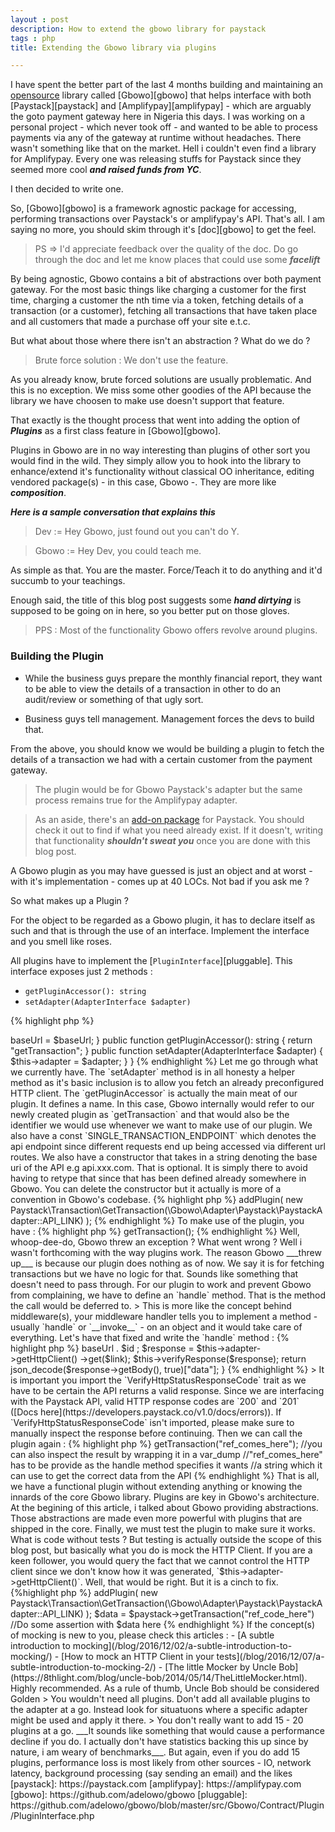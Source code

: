```yaml
---
layout : post
description: How to extend the gbowo library for paystack
tags : php
title: Extending the Gbowo library via plugins

---
```


I have spent the better part of the last 4 months building and maintaining an [opensource](https://github.com/adelowo) library called [Gbowo][gbowo] that helps interface with both [Paystack][paystack] and [Amplifypay][amplifypay] - which are arguably the goto payment gateway here in Nigeria this days. I was working on a personal project - which never took off - and wanted to be able to process payments via any of the gateway at runtime without headaches. There wasn't something like that on the market. Hell i couldn't even find a library for Amplifypay. Every one was releasing stuffs for Paystack since they seemed more cool ___and raised funds from YC___.

I then decided to write one. 

So, [Gbowo][gbowo] is a framework agnostic package for accessing, performing transactions over Paystack's or amplifypay's API. That's all. I am saying no more, you should skim through it's [doc][gbowo] to get the feel.

> PS => I'd appreciate feedback over the quality of the doc. Do go through the doc and let me know places that could use some ___facelift___

By being agnostic, Gbowo contains a bit of abstractions over both payment gateway. For the most basic things like charging a customer for the first time, charging a customer the nth time via a token, fetching details of a transaction (or a customer), fetching all transactions that have taken place and all customers that made a purchase off your site e.t.c. 

But what about those where there isn't an abstraction ? What do we do ? 

> Brute force solution : We don't use the feature.

As you already know, brute forced solutions are usually problematic. And this is no exception. We miss some other goodies of the API because the library we have choosen to make use doesn't support that feature.

That exactly is the thought process that went into adding the option of ___Plugins___ as a first class feature in [Gbowo][gbowo].

Plugins in Gbowo are in no way interesting than plugins of other sort you would find in the wild. They simply allow you to hook into the library to enhance/extend it's functionality without classical OO inheritance, editing vendored package(s) - in this case, Gbowo -. They are more like ___composition___.

___Here is a sample conversation that explains this___

> Dev := Hey Gbowo, just found out you can't do Y.  

> Gbowo := Hey Dev, you could teach me.

As simple as that. You are the master. Force/Teach it to do anything and it'd succumb to your teachings.

Enough said, the title of this blog post suggests some ___hand dirtying___ is supposed to be going on in here, so you better put on those gloves.

> PPS : Most of the functionality Gbowo offers revolve around plugins.

### Building the Plugin

- While the business guys prepare the monthly financial report, they want to be able to view the details of a transaction in other to do an audit/review or something of that ugly sort.
 
- Business guys tell management. Management forces the devs to build that. 

From the above, you should know we would be building a plugin to fetch the details of a transaction we had with a certain customer from the payment gateway.


> The plugin would be for Gbowo Paystack's adapter but the same process remains true for the Amplifypay adapter.

> As an aside, there's an [add-on package](https://github.com/adelowo/gbowo-paystack) for Paystack. You should check it out to find if what you need already exist. If it doesn't, writing that functionality ___shouldn't sweat you___ once you are done with this blog post.

A Gbowo plugin as you may have guessed is just an object and at worst - with it's implementation - comes up at 40 LOCs. Not bad if you ask me ?

So what makes up a Plugin ?

For the object to be regarded as a Gbowo plugin, it has to declare itself as such and that is through the use of an interface. Implement the interface and you smell like roses.

All plugins have to implement the [`PluginInterface`][pluggable]. This interface exposes just 2 methods :

- `getPluginAccessor(): string`
- `setAdapter(AdapterInterface $adapter)`


{% highlight php %}
<?php

namespace Paystack\Transaction;

use Gbowo\Contract\Adapter\AdapterInterface;
use Gbowo\Contract\Plugin\PluginInterface;

class GetTransaction implements PluginInterface
{

    const SINGLE_TRANSACTION_ENDPOINT = "/transaction/:identifier";

    protected $baseUrl;
    
    protected $adapter;

    public function __construct(string $baseUrl)
    {
        $this->baseUrl = $baseUrl;
    }

    public function getPluginAccessor(): string
    {
        return "getTransaction";
    }
    
    public function setAdapter(AdapterInterface $adapter)
    {
        $this->adapter = $adapter;
    }
}
    
{% endhighlight %}

Let me go through what we currently have. The `setAdapter` method is in all honesty a helper method as it's basic inclusion is to allow you fetch an already preconfigured HTTP client.

The `getPluginAccessor` is actually the main meat of our plugin. It defines a name. In this case, Gbowo internally would refer to our newly created plugin as `getTransaction` and that would also be the identifier we would use whenever we want to make use of our plugin.

We also have a const `SINGLE_TRANSACTION_ENDPOINT` which denotes the api endpoint since different requests end up being accessed via different url routes.

We also have a constructor that takes in a string denoting the base uri of the API e.g api.xxx.com. That is optional. It is simply there to avoid having to retype that since that has been defined already somewhere in Gbowo. You can delete the constructor but it actually is more of a convention in Gbowo's codebase.

{% highlight php %}
<?php
//index.php

require "vendor/autoload.php";

//In the real world, please save this in the environment.
$_ENV["PAYSTACK_SECRET_KEY"] = "sk_your_secret_key_here";

$paystack = new \Gbowo\Adapter\Paystack\PaystackAdapter();

$paystack->addPlugin(
        new Paystack\Transaction\GetTransaction(\Gbowo\Adapter\Paystack\PaystackAdapter::API_LINK)
   );

{% endhighlight %}

To make use of the plugin, you have :

{% highlight php %}
<?php

$paystack->getTransaction();

{% endhighlight %}

Well, whoop-dee-do, Gbowo threw an exception ? What went wrong ? Well i wasn't forthcoming with the way plugins work.

The reason Gbowo ___threw up___ is because our plugin does nothing as of now. We say it is for fetching transactions but we have no logic for that. Sounds like something that doesn't need to pass through.

For our plugin to work and prevent Gbowo from complaining, we have to define an `handle` method. That is the method the call would be deferred to.
 
> This is more like the concept behind middleware(s), your middleware handler tells you to implement a method - usually `handle` or `__invoke__` - on an object and it would take care of everything.

Let's have that fixed and write the `handle` method :

{% highlight php %}
<?php
//GetTransaction plugin
    //some place after the initial brace of the object
    use VerifyHttpStatusResponseCode;

    //......previous code here
    
    public function handle(string $transactionId)
    {
        $id = str_replace(":identifier", $transactionId, self::SINGLE_TRANSACTION_ENDPOINT);
        
        $link = $this->baseUrl . $id ;

        $response = $this->adapter->getHttpClient()
            ->get($link);

        $this->verifyResponse($response);

        return json_decode($response->getBody(), true)["data"];
    }

{% endhighlight %}

> It is important you import the `VerifyHttpStatusResponseCode` trait as we have to be certain the API returns a valid response. Since we are interfacing with the Paystack API, valid HTTP response codes are `200` and `201` ([Docs here](https://developers.paystack.co/v1.0/docs/errors)). If `VerifyHttpStatusResponseCode` isn't imported, please make sure to manually inspect the response before continuing.

Then we can call the plugin again :

{% highlight php %}
<?php

$paystack->getTransaction("ref_comes_here");
//you can also inspect the result by wrapping it in a var_dump
//"ref_comes_here" has to be provide as the handle method specifies it wants 
//a string which it can use to get the correct data from the API

{% endhighlight %}


That is all, we have a functional plugin without extending anything or knowing the innards of the core Gbowo library.

Plugins are key in Gbowo's architecture. At the begining of this article, i talked about Gbowo providing abstractions. Those abstractions are made even more powerful with plugins that are shipped in the core.

Finally, we must test the plugin to make sure it works. What is code without tests ? But testing is actually outside the scope of this blog post, but basically what you do is mock the HTTP Client.

If you are a keen follower, you would query the fact that we cannot control the HTTP client since we don't know how it was generated, `$this->adapter->getHttpClient()`. Well, that would be right. But it is a cinch to fix.

{%highlight php %}

<?php

//Here is what the actual signature of the Adapter is
//If you don't provide a GuzzleHttp client instance,
//One would be auto-wired for you with all the configuration set based on $_ENV values
//Again check Gbowo's doc. It is small and self contained.
$paystack = new PaystackAdapter(Client $client = null); 


{% endhighlight %}

Having knowing this, you provide a mocked version of GuzzleHttp Client in the adapter while testing

{%highlight php %}

<?php

//Test version
$paystack = new PaystackAdapter($mockedHttpClient); 

$paystack->addPlugin(
        new Paystack\Transaction\GetTransaction(\Gbowo\Adapter\Paystack\PaystackAdapter::API_LINK)
   );

$data = $paystack->getTransaction("ref_code_here")

//Do some assertion with $data here

{% endhighlight %}

If the concept(s) of mocking is new to you, please check this articles :

 - [A subtle introduction to mocking](/blog/2016/12/02/a-subtle-introduction-to-mocking/)

 - [How to mock an HTTP Client in your tests](/blog/2016/12/07/a-subtle-introduction-to-mocking-2/)

 - [The little Mocker by Uncle Bob](https://8thlight.com/blog/uncle-bob/2014/05/14/TheLittleMocker.html). Highly recommended. As a rule of thumb, Uncle Bob should be considered Golden


> You wouldn't need all plugins. Don't add all available plugins to the adapter at a go. Instead look for situatuons where a specific adapter might be used and apply it there. 

> You don't really want to add 15 - 20 plugins at a go. ___It sounds like something that would cause a performance decline if you do. I actually don't have statistics backing this up since by nature, i am weary of benchmarks___. But again, even if you do add 15 plugins, performance loss is most likely from other sources - IO, network latency, background processing (say sending an email) and the likes


[paystack]: https://paystack.com
[amplifypay]: https://amplifypay.com
[gbowo]: https://github.com/adelowo/gbowo
[pluggable]: https://github.com/adelowo/gbowo/blob/master/src/Gbowo/Contract/Plugin/PluginInterface.php